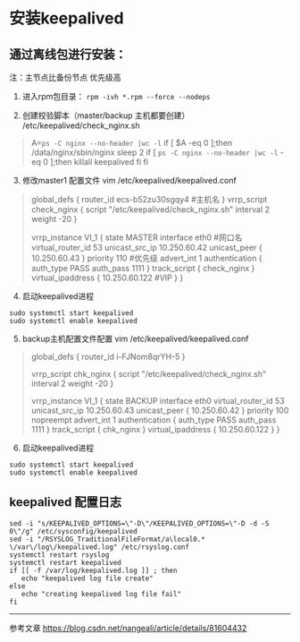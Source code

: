 # 安装keepalived ##


## 通过离线包进行安装：
注：主节点比备份节点 优先级高
1. 进入rpm包目录：
`rpm -ivh *.rpm --force --nodeps `

2. 创建校验脚本（master/backup 主机都要创建）
/etc/keepalived/check_nginx.sh

> A=`ps -C nginx --no-header |wc -l`
> if [ $A -eq 0 ];then
>         /data/nginx/sbin/nginx
>         sleep 2
>         if [ `ps -C nginx --no-header |wc -l` -eq 0 ];then
>                 killall keepalived
>         fi
> fi

3. 修改master1 配置文件
vim /etc/keepalived/keepalived.conf

> global_defs {
>    router_id ecs-b52zu30sgqy4  #主机名
> }
> vrrp_script check_nginx {
>    script "/etc/keepalived/check_nginx.sh"
>    interval 2
>    weight -20
> }
> 
> vrrp_instance VI_1 {
>     state MASTER
>     interface eth0   #网口名
>     virtual_router_id 53
>     unicast_src_ip  10.250.60.42 
>     unicast_peer {
>         10.250.60.43
>     }
>     priority 110     #优先级
>     advert_int 1
>     authentication {
>         auth_type PASS
>         auth_pass 1111
>     }
>     track_script {
>        check_nginx
>     }
>     virtual_ipaddress {
>         10.250.60.122   #VIP
>     }
> }

4. 启动keepalived进程
```
sudo systemctl start keepalived
sudo systemctl enable keepalived
```

5. backup主机配置文件配置
vim /etc/keepalived/keepalived.conf

> global_defs {
>    router_id i-FJNom8qrYH-5
> }
> 
> vrrp_script chk_nginx {
>    script "/etc/keepalived/check_nginx.sh"
>    interval 2
>    weight -20
> }
> 
> vrrp_instance VI_1 {
>     state BACKUP
>     interface eth0
>     virtual_router_id 53
>     unicast_src_ip  10.250.60.43
>     unicast_peer {
>         10.250.60.42
>     }
>     priority 100
>     nopreempt
>     advert_int 1
>     authentication {
>        auth_type PASS
>        auth_pass 1111
>     }
>     track_script {
>        chk_nginx
>     }
>     virtual_ipaddress {
>        10.250.60.122
>     }
> }

6. 启动keepalived进程
```
sudo systemctl start keepalived
sudo systemctl enable keepalived
```

## keepalived 配置日志

```shell
sed -i "s/KEEPALIVED_OPTIONS=\"-D\"/KEEPALIVED_OPTIONS=\"-D -d -S 0\"/g" /etc/sysconfig/keepalived
sed -i "/RSYSLOG_TraditionalFileFormat/a\local0.* \/var\/log\/keepalived.log" /etc/rsyslog.conf
systemctl restart rsyslog
systemctl restart keepalived
if [[ -f /var/log/keepalived.log ]] ; then
   echo "keepalived log file create"
else
   echo "creating keepalived log file fail"
fi
```
---
参考文章
https://blog.csdn.net/nangeali/article/details/81604432